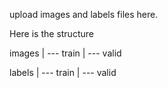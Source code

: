 upload images and labels files here.

Here is the structure

images
|
--- train
|
--- valid 

labels
|
--- train
|
--- valid 
